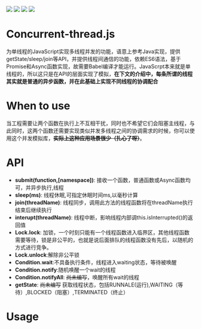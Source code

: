 ![](https://img.shields.io/badge/syntax-ES6-blue)
![](https://img.shields.io/badge/release-1.0.0-brightgreen)
![](https://img.shields.io/badge/知乎-知乎专栏有解读文章哟-blue?style=social&logo=messenger)
![](https://img.shields.io/badge/2314838004-blue?style=social&logo=wechat)
# Concurrent-thread.js
为单线程的JavaScript实现多线程并发的功能，语意上参考Java实现，提供getState/sleep/join等API，并提供线程间通信的功能，依赖ES6语法，基于Promise和Async函数实现，故需要Babel编译才能运行。JavaScrpt本来就是单线程的，所以这只是在API的层面实现了模拟，**在下文的介绍中，每条所谓的线程其实就是普通的异步函数，并在此基础上实现不同线程的协调配合**

# When to use
当工程需要让两个函数在执行上不互相干扰，同时也不希望它们会阻塞主线程，与此同时，这两个函数还需要实现类似并发多线程之间的协调需求的时候，你可以使用这个并发模拟库，~~**实际上这种应用场景很少（扎心了呀）**~~。

# API
+ **submit(function,[namespace])**: 接收一个函数，普通函数或Async函数均可，并异步执行,线程
+ **sleep(ms)**: 线程休眠,可指定休眠时间ms,以毫秒计算
+ **join(threadName)**: 线程同步，调用此方法的线程函数将在threadName执行结束后继续执行
+ **interupt(threadName)**: 线程中断，影响线程内部调this.isInterrupted()的返回值
+ **Lock.lock**: 加锁，一个时刻只能有一个线程函数进入临界区，其他线程函数需要等待，锁是非公平的，也就是说后面排队的线程函数没有先后，以随机的方式进行竞争。
+ **Lock.unlock**:解除非公平锁
+ **Condition.wait**:不具备执行条件，线程进入waiting状态，等待被唤醒
+ **Condition.notify**:随机唤醒一个wait的线程
+ **Condition.notifyAll**: ~~尚未编写~~，唤醒所有wait的线程
+ **getState**: ~~尚未编写~~ 获取线程状态，包括RUNNALE(运行),WAITING（等待）,BLOCKED（阻塞）,TERMINATED（终止）


# Usage
